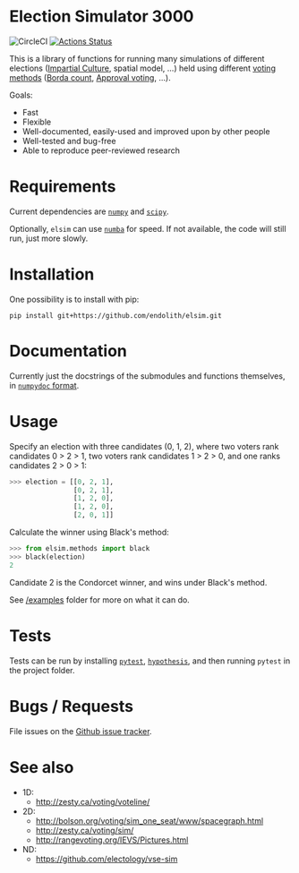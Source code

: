 # Election Simulator 3000
![CircleCI](https://circleci.com/gh/endolith/elsim.svg?style=shield)
[![Actions Status](https://github.com/endolith/elsim/workflows/Python%20package/badge.svg)](https://github.com/endolith/elsim/actions)

This is a library of functions for running many simulations of different elections ([Impartial Culture](https://en.wikipedia.org/wiki/Impartial_culture), spatial model, ...) held using different [voting methods](https://en.wikipedia.org/wiki/Electoral_system) ([Borda count](https://en.wikipedia.org/wiki/Borda_count), [Approval voting](https://en.wikipedia.org/wiki/Approval_voting), ...).

Goals:

- Fast
- Flexible
- Well-documented, easily-used and improved upon by other people
- Well-tested and bug-free
- Able to reproduce peer-reviewed research

# Requirements
Current dependencies are [`numpy`](https://numpy.org/) and [`scipy`](https://www.scipy.org/).

Optionally, `elsim` can use [`numba`](http://numba.pydata.org/) for speed.  If not available, the code will still run, just more slowly.

# Installation
One possibility is to install with pip:

    pip install git+https://github.com/endolith/elsim.git

# Documentation
Currently just the docstrings of the submodules and functions themselves, in [`numpydoc` format](https://numpydoc.readthedocs.io/en/latest/format.html).

# Usage
Specify an election with three candidates (0, 1, 2), where two voters rank candidates 0 > 2 > 1, two voters rank candidates 1 > 2 > 0, and one ranks candidates 2 > 0 > 1:

```python
>>> election = [[0, 2, 1],
                [0, 2, 1],
                [1, 2, 0],
                [1, 2, 0],
                [2, 0, 1]]
```

Calculate the winner using Black's method:

```python
>>> from elsim.methods import black
>>> black(election)
2
```

Candidate 2 is the Condorcet winner, and wins under Black's method.

See [/examples](/examples) folder for more on what it can do.

# Tests
Tests can be run by installing [`pytest`](https://docs.pytest.org/en/latest/), [`hypothesis`](https://hypothesis.readthedocs.io/en/latest/), and then running `pytest` in the project folder.

# Bugs / Requests
File issues on the [Github issue tracker](https://github.com/endolith/elsim/issues).

# See also
- 1D:
  - http://zesty.ca/voting/voteline/
- 2D:
  - http://bolson.org/voting/sim_one_seat/www/spacegraph.html
  - http://zesty.ca/voting/sim/
  - http://rangevoting.org/IEVS/Pictures.html
- ND:
  - https://github.com/electology/vse-sim
